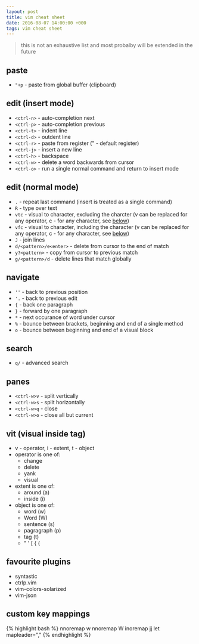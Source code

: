 ```yaml
---
layout: post
title: vim cheat sheet
date: 2016-08-07 14:00:00 +000
tags: vim cheat sheet
---
```


> this is not an exhaustive list and most probalby will be extended in the future

paste
-----
- ```"+p``` - paste from global buffer (clipboard)

edit (insert mode)
---------------------
- ```<ctrl-n>``` - auto-completion next
- ```<ctrl-p>``` - auto-completion previous
- ```<ctrl-t>``` - indent line
- ```<ctrl-d>``` - outdent line
- ```<ctrl-r>``` - paste from register (" - default register)
- ```<ctrl-j>``` - insert a new line
- ```<ctrl-h>``` - backspace
- ```<ctrl-w>``` - delete a word backwards from cursor
- ```<ctrl-o>``` - run a single normal command and return to insert mode

edit (normal mode)
---------------------
- ```.``` - repeat last command (insert is treated as a single command)
- ```R``` - type over text
- ```vtc``` - visual to character, excluding the charcter (v can be replaced for any operator, c - for any character, see [below](#vit-visual-inside-tag))
- ```vfc``` - visual to character, including the character (v can be replaced for any operator, c - for any character, see [below](#vit-visual-inside-tag))
- ```J``` - join lines
- ```d/<pattern>/e<enter>``` - delete from cursor to the end of match
- ```y?<pattern>``` - copy from cursor to previous match
- ```g/<pattern>/d``` - delete lines that match globally

navigate
---------
- ```''``` - back to previous position
- ```'.``` - back to previous edit
- ```{``` - back one paragraph
- ```}``` - forward by one paragraph
- ```*``` - next occurance of word under cursor
- ```%``` - bounce between brackets, beginning and end of a single method
- ```o``` - bounce between beginning and end of a visual block

search
------
- ```q/``` - advanced search

panes
-----
- ```<ctrl-w>v``` - split vertically
- ```<ctrl-w>s``` - split horizontally
- ```<ctrl-w>q``` - close
- ```<ctrl-w>o``` - close all but current


vit (visual inside tag)
-----------------------
- v - operator, i - extent, t - object
- operator is one of:
  - change
  - delete
  - yank
  - visual
- extent is one of:
  - around (a)
  - inside (i)
- object is one of:
  - word (w)
  - Word (W)
  - sentence (s)
  - pagragraph (p)
  - tag (t)
  - " ' [ { (

favourite plugins
-----------------
- syntastic
- ctrlp.vim
- vim-colors-solarized
- vim-json

custom key mappings
-------------------
{% highlight bash %}
nnoremap <TAB> <C-w>w
nnoremap <S-TAB> <C-w>W
inoremap jj <ESC>
let mapleader=","
{% endhighlight %}
